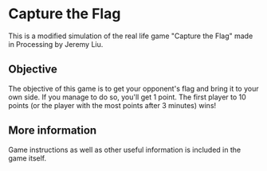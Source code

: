 # Capture the Flag

This is a modified simulation of the real life game "Capture the Flag" made in Processing by
Jeremy Liu.

## Objective

The objective of this game is to get your opponent's flag and bring it to your own side. If you
manage to do so, you'll get 1 point. The first player to 10 points (or the player with the most
points after 3 minutes) wins!

## More information

Game instructions as well as other useful information is included in the game itself.
